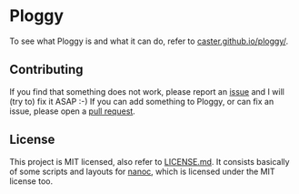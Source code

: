 # Ploggy
To see what Ploggy is and what it can do, refer to 
[caster.github.io/ploggy/](http://caster.github.io/ploggy/).

## Contributing
If you find that something does not work, please report an 
[issue](https://github.com/Caster/Ploggy/issues) and I will (try to) fix it 
ASAP :-) If you can add something to Ploggy, or can fix an issue, please open 
a [pull request](https://github.com/Caster/Ploggy/pulls).

## License
This project is MIT licensed, also refer to 
[LICENSE.md](https://github.com/Caster/Ploggy/blob/master/LICENSE.md). It 
consists basically of some scripts and layouts for [nanoc](http://nanoc.ws/), 
which is licensed under the MIT license too.
